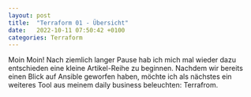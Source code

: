 ```yaml
---
layout: post
title:  "Terraform 01 - Übersicht"
date:   2022-10-11 07:50:42 +0100
categories: Terraform
---
```


Moin Moin! Nach ziemlich langer Pause hab ich mich mal wieder dazu entschieden eine kleine Artikel-Reihe zu beginnen. Nachdem wir bereits einen Blick auf Ansible 
geworfen haben, möchte ich als nächstes ein weiteres Tool aus meinem daily business beleuchten: Terrafrom. 

